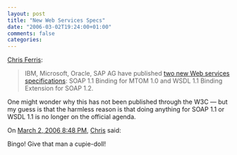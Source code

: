 ```yaml
---
layout: post
title: "New Web Services Specs"
date: "2006-03-02T19:24:00+01:00"
comments: false
categories: 
---
```


<p><a href="http://www.ibm.com/developerworks/blogs/dw_blog_comments.jspa?blog=440&amp;entry=109780&amp;ca=drs-bl">Chris Ferris</a>:</p>

<blockquote>
<p>IBM, Microsoft, Oracle, SAP AG have published <a href="http://www-128.ibm.com/developerworks/library/specification/ws-soapbinding/">two new Web services specifications</a>: SOAP 1.1 Binding for MTOM 1.0 and WSDL 1.1 Binding Extension for SOAP 1.2.</p>
</blockquote>

<p>One might wonder why this has not been published through the W3C &#8212; but my guess is that the harmless reason is that doing anything for SOAP 1.1 or WSDL 1.1 is no longer on the official agenda.</p>

<section class="comments">

<div class="comment" id="comment-819">
On <a href="#comment-819" title="Permalink to this comment">March  2, 2006  8:48 PM</a>, <a href="http://christo4ferris.blogspot.com/" title="http://christo4ferris.blogspot.com/" rel="nofollow">Chris</a>
said:
<p>Bingo! Give that man a cupie-doll!</p>


</section>


